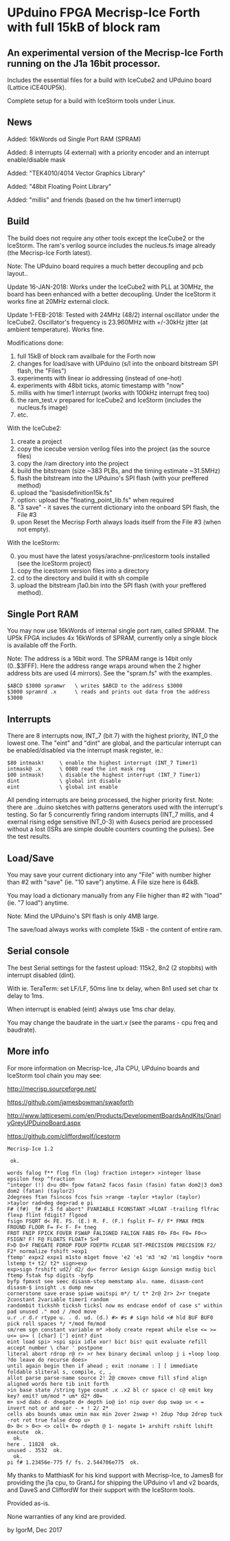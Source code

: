 # UPduino FPGA Mecrisp-Ice Forth with full 15kB of block ram

## An experimental version of the Mecrisp-Ice Forth running on the J1a 16bit processor.

Includes the essential files for a build with IceCube2 and UPduino board (Lattice iCE40UP5k).

Complete setup for a build with IceStorm tools under Linux.

## News

Added:   16kWords od Single Port RAM (SPRAM)

Added:   8 interrupts (4 external) with a priority encoder and an interrupt enable/disable mask

Added:   "TEK4010/4014 Vector Graphics Library"

Added:   "48bit Floating Point Library"

Added:   "millis" and friends (based on the hw timer1 interrupt)

## Build

The build does not require any other tools except the IceCube2 or the IceStorm. The ram's verilog source
includes the nucleus.fs image already (the Mecrisp-Ice Forth latest).

Note: The UPduino board requires a much better decoupling and pcb layout..

Update 16-JAN-2018: Works under the IceCube2 with PLL at 30MHz, the board has been enhanced with a better decoupling.
Under the IceStorm it works fine at 20MHz external clock.

Update 1-FEB-2018: Tested with 24MHz (48/2) internal oscillator under the IceCube2. 
Oscillator's frequency is 23.960MHz with +/-30kHz jitter (at ambient temperature). Works fine.

Modifications done:

1. full 15kB of block ram availbale for the Forth now
2. changes for load/save with UPduino (s/l into the onboard bitstream SPI flash, the "Files")
3. experiments with linear io addressing (instead of one-hot)
4. experiments with 48bit ticks, atomic timestamp with "now"
5. millis with hw timer1 interrupt (works with 100kHz interrupt freq too)
6. the ram_test.v prepared for IceCube2 and IceStorm (includes the nucleus.fs image)
7. etc.

With the IceCube2:

1. create a project
2. copy the icecube version verilog files into the project (as the source files)
3. copy the /ram directory into the project
4. build the bitstream (size ~383 PLBs, and the timing estimate ~31.5MHz)
5. flash the bitstream into the UPduino's SPI flash (with your preffered method)
6. upload the "basisdefinition15k.fs"
7. option: upload the "floating_point_lib.fs" when required
8. "3 save" - it saves the current dictionary into the onboard SPI flash, the File #3
9. upon Reset the Mecrisp Forth always loads itself from the File #3 (when not empty).

With the IceStorm:

0. you must have the latest yosys/arachne-pnr/icestorm tools installed (see the IceStorm project)
1. copy the icestorm version files into a directory
2. cd to the directory and build it with sh compile
3. upload the bitstream j1a0.bin into the SPI flash (with your preffered method).

## Single Port RAM 

You may now use 16kWords of internal single port ram, called SPRAM. The UP5k FPGA includes 4x 16kWords of SPRAM,
currently only a single block is available off the Forth. 

Note: The address is a 16bit word. The SPRAM range is 14bit only (0..$3FFF).
Here the address range wraps around when the 2 higher address bits are used (4 mirrors).
See the "spram.fs" with the examples.
```
$ABCD $3000 spramwr   \ writes $ABCD to the address $3000
$3000 spramrd .x      \ reads and prints out data from the address $3000
```

## Interrupts

There are 8 interrupts now, INT_7 (bit 7) with the highest priority, INT_0 the lowest one. The "eint" and "dint" 
are global, and the particular interrupt can be enabled/disabled via the interrupt mask register, ie.:
```
$80 intmask!     \ enable the highest interrupt (INT_7 Timer1)
intmask@ .x      \ 0080 read the int mask reg
$00 intmask!     \ disable the highest interrupt (INT_7 Timer1)
dint             \ global int disable
eint             \ global int enable
```
All pending interrupts are being processed, the higher priority first.
Note: there are ..duino sketches with patterns generators used with the interrupt's testing. So far 5 concurrently
firing random interrupts (INT_7 millis, and 4 exernal rising edge sensitive INT_0-3) with 4usecs period are processed
without a lost (ISRs are simple double counters counting the pulses). See the test results.

## Load/Save

You may save your current dictionary into any "File" with number higher than #2 with "save" (ie. "10 save") anytime.
A File size here is 64kB.

You may load a dictionary manually from any File higher than #2 with "load" (ie. "7 load") anytime.

Note: Mind the UPduino's SPI flash is only 4MB large.

The save/load always works with complete 15kB - the content of entire ram.

## Serial console

The best Serial settings for the fastest upload: 115k2, 8n2 (2 stopbits) with interrupt disabled (dint).

With ie. TeraTerm: set LF/LF, 50ms line tx delay, when 8n1 used set char tx delay to 1ms.

When interrupt is enabled (eint) always use 1ms char delay.

You may change the baudrate in the uart.v (see the params - cpu freq and baudrate).

## More info

For more information on Mecrisp-Ice, J1a CPU, UPduino boards and IceStorm tool chain you may see:

http://mecrisp.sourceforge.net/

https://github.com/jamesbowman/swapforth

http://www.latticesemi.com/en/Products/DevelopmentBoardsAndKits/GnarlyGreyUPDuinoBoard.aspx

https://github.com/cliffordwolf/icestorm

```
Mecrisp-Ice 1.2

 ok.
 
words falog f** flog fln (log) fraction integer> >integer lbase epsilon fexp ^fraction 
^integer (!) d>u d0< fpow fatan2 facos fasin (fasin) fatan dom2|3 dom3 dom2 (fatan) (taylor2) 
2degrees ftan fsincos fcos fsin >range -taylor +taylor (taylor) >taylor rad>deg deg>rad e pi 
F# (f#) _f# F.S fd abort" FVARIABLE FCONSTANT >FLOAT -trailing flfrac flexp flint fdigit? flgood 
fsign FSQRT d< FE. FS. (E.) R. F. (F.) fsplit F~ F/ F* FMAX FMIN FROUND FLOOR F= F< F- F+ tneg 
FROT FNIP FPICK FOVER FSWAP FALIGNED FALIGN FABS F0> F0< F0= F0<> FSIGN? F! F@ FLOATS FLOAT+ S>F 
F>D D>F FNEGATE FDROP FDUP FDEPTH FCLEAR SET-PRECISION PRECISION F2/ F2* normalize fshift >exp1 
ftemp' expx2 expx1 m1sto m1get fmove 'e2 'e1 'm3 'm2 'm1 longdiv *norm lstemp t+ t2/ t2* sign>exp 
exp>sign frshift ud2/ d2/ du< ferror &esign &sign &unsign mxdig bicl ftemp fstak fsp digits -byfp 
byfp fpmxst see seec disasm-step memstamp alu. name. disasm-cont disasm-$ insight .s dump new 
cornerstone save erase spiwe waitspi m*/ t/ t* 2r@ 2r> 2>r tnegate 2constant 2variable timer1 random 
randombit tickshh ticksh ticksl now ms endcase endof of case s" within pad unused ." mod / /mod move 
u.r .r d.r rtype u. . d. ud. (d.) #> #s # sign hold <# hld BUF BUF0 pick roll spaces */ */mod fm/mod 
sm/rem sgn constant variable m* >body create repeat while else <= >= u<= u>= ( [char] ['] eint? dint 
eint load spi> >spi spix idle xor! bic! bis! quit evaluate refill accept number \ char ' postpone 
literal abort rdrop r@ r> >r hex binary decimal unloop j i +loop loop ?do leave do recurse does> 
until again begin then if ahead ; exit :noname : ] [ immediate foldable sliteral s, compile, c, , 
allot parse parse-name source 2! 2@ cmove> cmove fill sfind align aligned words here tib init forth 
>in base state /string type count .x .x2 bl cr space c! c@ emit key key? emit? um/mod * um* d2* d0= 
m+ s>d dabs d- dnegate d+ depth io@ io! nip over dup swap u< < = invert not or and xor - + ! 2/ 2* 
cells abs bounds umax umin max min 2over 2swap +! 2dup ?dup 2drop tuck -rot rot true false drop u> 
0> 0< > 0<> <> cell+ 0= rdepth @ 1- negate 1+ arshift rshift lshift execute  ok.
  ok.
here . 11828  ok.
unused . 3532  ok.
  ok.
pi f# 1.23456e-775 f/ fs. 2.544706e775  ok.
```

My thanks to MatthiasK for his kind support with Mecrisp-Ice, to JamesB for providing the j1a cpu,
to GrantJ for shipping the UPduino v1 and v2 boards, and DaveS and CliffordW for their support with 
the IceStorm tools.

Provided as-is.

None warranties of any kind are provided.

by IgorM, Dec 2017

